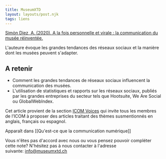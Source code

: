 ```yaml
---
title: MuseumXTD
layout: layouts/post.njk
tags: liens
---
```

[Simòn Diez, A. (2020). A la fois personnelle et virale : la communication du musée réinventée.](https://icom.museum/fr/news/communication-musee-reinventee/)

L'auteure évoque les grandes tendances des réseaux sociaux et la manière dont les musées peuvent s'adapter. 

## A retenir
- Comment les grandes tendances de réseaux sociaux influencent la communication des musées.   
- L'utilisation de statistiques et rapports sur les réseaux sociaux, publiés par les grandes entreprises du secteur tels que Hootsuite, We Are Social ou GlobalWebIndex.
  
Cet article provient de la section [ICOM Voices](https://icom.museum/fr/actualites/?c=539) qui invite tous les membres de l’ICOM à proposer des articles traitant des thèmes susmentionnés en anglais, français ou espagnol.


Apparaît dans [[Qu'est-ce que la communication numérique]]

Vous n'êtes pas d'accord avec nous ou vous pensez pouvoir compléter cette note? N'hésitez pas à nous contacter à l'adresse suivante: [info@museumxtd.ch](mailto:info@museumxtd.ch)